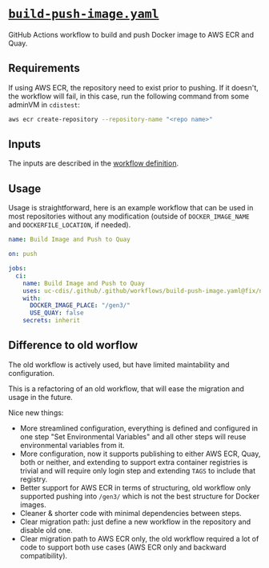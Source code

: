 # [`build-push-image.yaml`](.github/workflows/build-push-image.yaml)

GitHub Actions workflow to build and push Docker image to AWS ECR and Quay.

## Requirements

If using AWS ECR, the repository need to exist prior to pushing.
If it doesn't, the workflow will fail, in this case, run the following command from some adminVM in `cdistest`:

```bash
aws ecr create-repository --repository-name "<repo name>"
```

## Inputs

The inputs are described in the [workflow definition](.github/workflows/build-push-image.yaml).

## Usage

Usage is straightforward, here is an example workflow that can be used in most repositories without any modification (outside of `DOCKER_IMAGE_NAME` and `DOCKERFILE_LOCATION`, if needed).

```yaml
name: Build Image and Push to Quay

on: push

jobs:
  ci:
    name: Build Image and Push to Quay
    uses: uc-cdis/.github/.github/workflows/build-push-image.yaml@fix/new-version
    with:
      DOCKER_IMAGE_PLACE: "/gen3/"
      USE_QUAY: false
    secrets: inherit
```

## Difference to old worflow

The old workflow is actively used, but have limited maintability and configuration.

This is a refactoring of an old workflow, that will ease the migration and usage in the future.

Nice new things:

* More streamlined configuration, everything is defined and configured in one step "Set Environmental Variables" and all other steps will reuse environmental variables from it.
* More configuration, now it supports publishing to either AWS ECR, Quay, both or neither, and extending to support extra container registries is trivial and will require only login step and extending `TAGS` to include that registry.
* Better support for AWS ECR in terms of structuring, old workflow only supported pushing into `/gen3/` which is not the best structure for Docker images.
* Cleaner & shorter code with minimal dependencies between steps.
* Clear migration path: just define a new workflow in the repository and disable old one.
* Clear migration path to AWS ECR only, the old workflow required a lot of code to support both use cases (AWS ECR only and backward compatibility).
